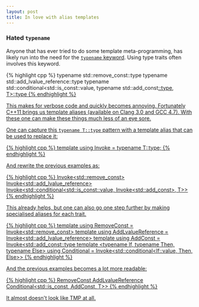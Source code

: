 ```yaml
---
layout: post
title: In love with alias templates
---
```


### Hated `typename`



Anyone that has ever tried to do some template meta-programming, has likely run into the need for the [`typename` keyword][typename]. Using type traits often involves this keyword.

{% highlight cpp %}
    typename std::remove_const<T>::type
    typename std::add_lvalue_reference<T>::type
    typename std::conditional<std::is_const<T>::value, typename std::add_const<U>::type, T>::type
{% endhighlight %}

This makes for verbose code and quickly becomes annoying. Fortunately C++11 brings us template aliases (available on Clang 3.0 and GCC 4.7). With these one can make these things much less of an eye sore.

One can capture this `typename T::type` pattern with a template alias that can be used to replace it:

{% highlight cpp %}
    template <typename T>
    using Invoke = typename T::type;
{% endhighlight %}

And rewrite the previous examples as:

{% highlight cpp %}
    Invoke<std::remove_const<T>>
    Invoke<std::add_lvalue_reference<T>>
    Invoke<std::conditional<std::is_const<T>::value, Invoke<std::add_const<U>>, T>>
{% endhighlight %}

This already helps, but one can also go one step further by making specialised aliases for each trait.

{% highlight cpp %}
    template <typename T>
    using RemoveConst = Invoke<std::remove_const<T>>
    template <typename T>
    using AddLvalueReference = Invoke<std::add_lvalue_reference<T>>
    template <typename T>
    using AddConst = Invoke<std::add_const<U>::type
    template <typename If, typename Then, typename Else>
    using Conditional = Invoke<std::conditional<If::value, Then, Else>>
{% endhighlight %}

And the previous examples becomes a lot more readable:

{% highlight cpp %}
    RemoveConst<T>
    AddLvalueReference<T>
    Conditional<std::is_const<T>, AddConst<U>, T>>
{% endhighlight %}

It almost doesn't look like TMP at all.

 [typename]: http://stackoverflow.com/a/613132/46642
